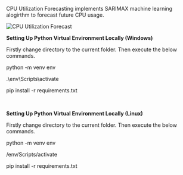 CPU Utilization Forecasting implements SARIMAX machine learning alogirthm to forecast future CPU usage.

![CPU Utilization Forecast](https://drive.google.com/uc?id=1nhZ9U2QU61dF-ZHJEJDSbi4-Ym3xamfv)

**Setting Up Python Virtual Environment Locally (Windows)**

Firstly change directory to the current folder. Then execute the below commands.

python -m venv env

.\env\Scripts\activate

pip install -r requirements.txt

<br/>

**Setting Up Python Virtual Environment Locally (Linux)**

Firstly change directory to the current folder. Then execute the below commands.

python -m venv env

/env/Scripts/activate

pip install -r requirements.txt
